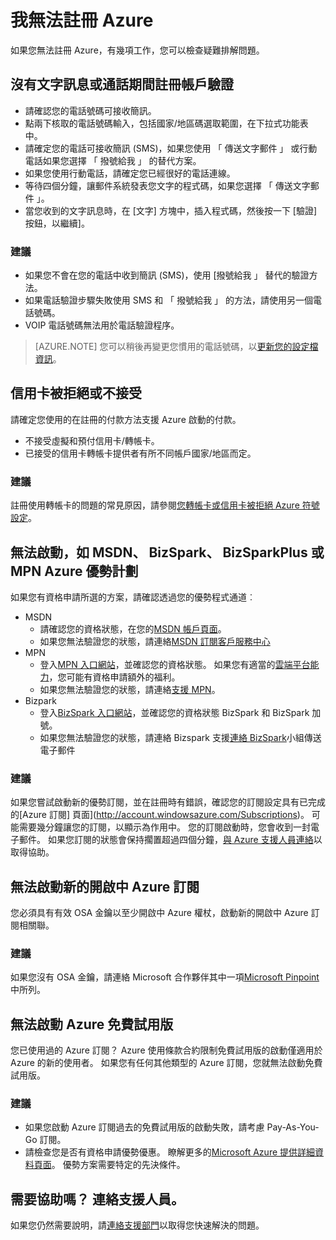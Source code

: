 <properties
    pageTitle="疑難排解 Azure 登設定的問題 |Microsoft Azure"
    description="說明如何疑難排解一些常見的 Azure 登設定問題。"
    services=""
    documentationCenter=""
    authors="JiangChen79"
    manager="felixwu"
    editor=""
    tags="billing,top-support-issue"/>

<tags
    ms.service="billing"
    ms.workload="na"
    ms.tgt_pltfrm="ibiza"
    ms.devlang="na"
    ms.topic="article"
    ms.date="10/25/2016"
    ms.author="cjiang"/>

# <a name="i-cant-sign-up-for-azure"></a>我無法註冊 Azure

如果您無法註冊 Azure，有幾項工作，您可以檢查疑難排解問題。

## <a name="no-text-messages-or-calls-during-sign-up-account-verification"></a>沒有文字訊息或通話期間註冊帳戶驗證 

- 請確認您的電話號碼可接收簡訊。
- 點兩下核取的電話號碼輸入，包括國家/地區碼選取範圍，在下拉式功能表中。
- 請確定您的電話可接收簡訊 (SMS)，如果您使用 「 傳送文字郵件 」 或行動電話如果您選擇 「 撥號給我 」 的替代方案。
- 如果您使用行動電話，請確定您已經很好的電話連線。
- 等待四個分鐘，讓郵件系統發表您文字的程式碼，如果您選擇 「 傳送文字郵件 」。
- 當您收到的文字訊息時，在 [文字] 方塊中，插入程式碼，然後按一下 [驗證] 按鈕，以繼續]。

### <a name="suggestions"></a>建議

- 如果您不會在您的電話中收到簡訊 (SMS)，使用 [撥號給我 」 替代的驗證方法。
- 如果電話驗證步驟失敗使用 SMS 和 「 撥號給我 」 的方法，請使用另一個電話號碼。
- VOIP 電話號碼無法用於電話驗證程序。

>[AZURE.NOTE] 您可以稍後再變更您慣用的電話號碼，以[更新您的設定檔資訊](billing-how-to-change-azure-account-profile.md)。

## <a name="credit-card-declined-or-not-accepted"></a>信用卡被拒絕或不接受

請確定您使用的在註冊的付款方法支援 Azure 啟動的付款。

- 不接受虛擬和預付信用卡/轉帳卡。
- 已接受的信用卡轉帳卡提供者有所不同帳戶國家/地區而定。

### <a name="suggestion"></a>建議

註冊使用轉帳卡的問題的常見原因，請參閱[您轉帳卡或信用卡被拒絕 Azure 符號設定](billing-credit-card-fails-during-azure-sign-up.md)。

## <a name="cant-activate-azure-benefit-plan-like-msdn-bizspark-bizsparkplus-or-mpn"></a>無法啟動，如 MSDN、 BizSpark、 BizSparkPlus 或 MPN Azure 優勢計劃

如果您有資格申請所選的方案，請確認透過您的優勢程式通道︰

- MSDN
    - 請確認您的資格狀態，在您的[MSDN 帳戶頁面](https://msdn.microsoft.com/subscriptions/manage/default.aspx)。
    - 如果您無法驗證您的狀態，請連絡[MSDN 訂閱客戶服務中心](https://msdn.microsoft.com/subscriptions/contactus.aspx)
- MPN
    - 登入[MPN 入口網站](https://mspartner.microsoft.com/en/us/Pages/Locale.aspx)，並確認您的資格狀態。 如果您有適當的[雲端平台能力](https://mspartner.microsoft.com/en/us/pages/membership/cloud-platform-competency.aspx)，您可能有資格申請額外的福利。
    - 如果您無法驗證您的狀態，請連絡[支援 MPN](https://mspartner.microsoft.com/en/us/Pages/Support/Premium/contact-support.aspx)。
- Bizpark
    - 登入[BizSpark 入口網站](https://www.microsoft.com/bizspark/default.aspx#start-two)，並確認您的資格狀態 BizSpark 和 BizSpark 加號。
    - 如果您無法驗證您的狀態，請連絡 Bizspark 支援[連絡 BizSpark](mailto:bizspark@microsoft.com?subject=BizSpark%20Support&body=Thank%20you%20for%20contacting%20BizSpark.%20Please%20provide%20as%20much%20of%20the%20following%20information%20as%20possible,%20as%20it%20will%20help%20expedite%20our%20response%20to%20you.%0aContact%20name:%0aStartup%20name:%0aMicrosoft%20Account/Live%20ID:%0aSpecific%20description%20of%20issue%20experienced%20or%20question:%0a%0aThank%20you,%0a%0aThe%20BizSpark%20Team)小組傳送電子郵件

### <a name="suggestion"></a>建議

如果您嘗試啟動新的優勢訂閱，並在註冊時有錯誤，確認您的訂閱設定具有已完成的[Azure 訂閱] 頁面](http://account.windowsazure.com/Subscriptions)。 可能需要幾分鐘讓您的訂閱，以顯示為作用中。 您的訂閱啟動時，您會收到一封電子郵件。 如果您訂閱的狀態會保持擱置超過四個分鐘，[與 Azure 支援人員連絡](http://go.microsoft.com/fwlink/?linkid=544831&clcid=0x409)以取得協助。

## <a name="cant-activate-new-azure-in-open-subscription"></a>無法啟動新的開啟中 Azure 訂閱

您必須具有有效 OSA 金鑰以至少開啟中 Azure 權杖，啟動新的開啟中 Azure 訂閱相關聯。

### <a name="suggestion"></a>建議

如果您沒有 OSA 金鑰，請連絡 Microsoft 合作夥伴其中一項[Microsoft Pinpoint](http://pinpoint.microsoft.com/)中所列。

## <a name="cant-activate-azure-free-trial"></a>無法啟動 Azure 免費試用版

您已使用過的 Azure 訂閱？ Azure 使用條款合約限制免費試用版的啟動僅適用於 Azure 的新的使用者。 如果您有任何其他類型的 Azure 訂閱，您就無法啟動免費試用版。

### <a name="suggestion"></a>建議

-  如果您啟動 Azure 訂閱過去的免費試用版的啟動失敗，請考慮 Pay-As-You-Go 訂閱。 
-  請檢查您是否有資格申請優勢優惠。 瞭解更多的[Microsoft Azure 提供詳細資料頁面](https://azure.microsoft.com/support/legal/offer-details/)。 優勢方案需要特定的先決條件。

## <a name="need-help-contact-support"></a>需要協助嗎？ 連絡支援人員。 

如果您仍然需要說明，請[連絡支援部門](https://portal.azure.com/?#blade/Microsoft_Azure_Support/HelpAndSupportBlade)以取得您快速解決的問題。 
